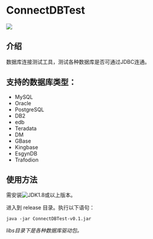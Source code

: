 # ConnectDBTest
<a href="https://www.apache.org/licenses/LICENSE-2.0.html"><img src="https://camo.githubusercontent.com/8cb994f6c4a156c623fe057fccd7fb7d7d2e8c9b/68747470733a2f2f696d672e736869656c64732e696f2f62616467652f6c6963656e73652d417061636865253230322d3445423142412e737667"/></a> 

## 介绍
数据库连接测试工具，测试各种数据库是否可通过JDBC连通。

## 支持的数据库类型：
* MySQL
* Oracle
* PostgreSQL	
* DB2
* edb
* Teradata
* DM
* GBase
* Kingbase
* EsgynDB
* Trafodion

## 使用方法
需安装![JDK1.8](https://img.shields.io/badge/JAVA-1.8+-green.svg)或以上版本。

进入到 release 目录。执行以下语句：
```shell
java -jar ConnectDBTest-v0.1.jar
```

*libs目录下是各种数据库驱动包。*
